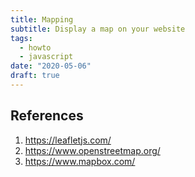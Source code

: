 ```yaml
---
title: Mapping
subtitle: Display a map on your website
tags:
  - howto
  - javascript
date: "2020-05-06"
draft: true
---
```



## References

1. https://leafletjs.com/
2. https://www.openstreetmap.org/
3. https://www.mapbox.com/

